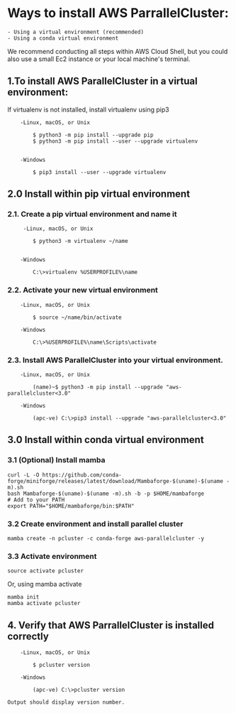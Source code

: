 # Ways to install AWS ParrallelCluster:

    - Using a virtual environment (recommended)
    - Using a conda virtual environment 
 
 We recommend conducting all steps within AWS Cloud Shell, but you could also use a small Ec2 instance or your local machine's terminal. 

 ## **1.To install AWS ParallelCluster in a virtual environment:**

 If virtualenv is not installed, install virtualenv using pip3

        -Linux, macOS, or Unix
      
            $ python3 -m pip install --upgrade pip
            $ python3 -m pip install --user --upgrade virtualenv
     

        -Windows
    
            $ pip3 install --user --upgrade virtualenv
    

 ## 2.0 Install within pip virtual environment
 
 ### **2.1. Create a pip virtual environment and name it**

         -Linux, macOS, or Unix
          
            $ python3 -m virtualenv ~/name
        

        -Windows
        
            C:\>virtualenv %USERPROFILE%\name

 ### **2.2. Activate your new virtual environment**
 
        -Linux, macOS, or Unix
          
            $ source ~/name/bin/activate
        
        -Windows
        
            C:\>%USERPROFILE%\name\Scripts\activate

 ### **2.3. Install AWS ParallelCluster into your virtual environment.**

        -Linux, macOS, or Unix
          
            (name)~$ python3 -m pip install --upgrade "aws-parallelcluster<3.0"
        
        -Windows
        
            (apc-ve) C:\>pip3 install --upgrade "aws-parallelcluster<3.0"

 ## 3.0 Install within conda virtual environment
 
 ### 3.1 (Optional) Install mamba
 ```
curl -L -O https://github.com/conda-forge/miniforge/releases/latest/download/Mambaforge-$(uname)-$(uname -m).sh
bash Mambaforge-$(uname)-$(uname -m).sh -b -p $HOME/mambaforge
# Add to your PATH
export PATH="$HOME/mambaforge/bin:$PATH"
```
 ### 3.2 Create environment and install parallel cluster
 `mamba create -n pcluster -c conda-forge aws-parallelcluster -y`
 
 ### 3.3 Activate environment
 ```
 source activate pcluster
 ```
 Or, using mamba activate
 ```
 mamba init
 mamba activate pcluster
 ```

 ## **4. Verify that AWS ParrallelCluster is installed correctly**
               
        -Linux, macOS, or Unix
          
            $ pcluster version
        
        -Windows
        
            (apc-ve) C:\>pcluster version

    Output should display version number.

